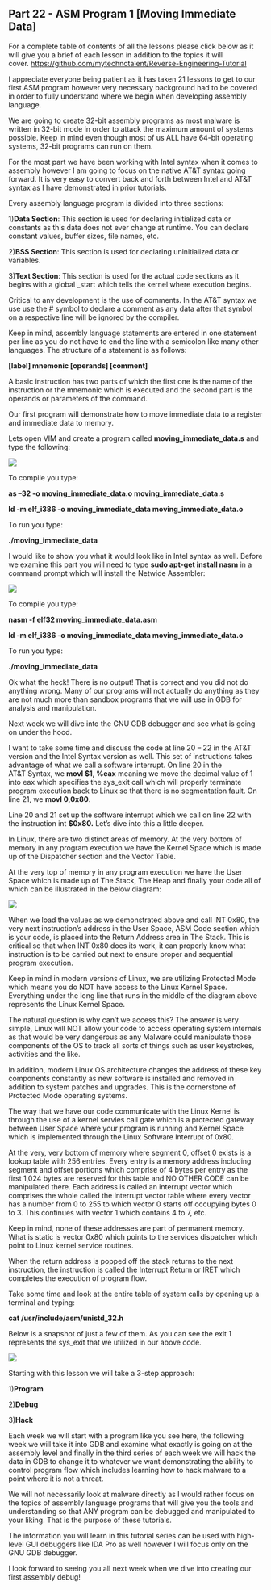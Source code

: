 ## Part 22 - ASM Program 1 \[Moving Immediate Data\]

For a complete table of contents of all the lessons please click below as it will give you a brief of each lesson in addition to the topics it will cover.&nbsp;https://github.com/mytechnotalent/Reverse-Engineering-Tutorial

I appreciate everyone being patient as it has taken 21 lessons to get to our first ASM program however very necessary background had to be covered in order to fully understand where we begin when developing assembly language.

We are going to create 32-bit assembly programs as most malware is written in 32-bit mode in order to attack the maximum amount of systems possible. Keep in mind even though most of us ALL have 64-bit operating systems, 32-bit programs can run on them.

For the most part we have been working with Intel syntax when it comes to assembly however I am going to focus on the native AT&amp;T syntax going forward. It is very easy to convert back and forth between Intel and AT&amp;T syntax as I have demonstrated in prior tutorials.

Every assembly language program is divided into three sections:

1)__Data Section__: This section is used for declaring initialized data or constants as this data does not ever change at runtime. You can declare constant values, buffer sizes, file names, etc.

2)__BSS Section__: This section is used for declaring uninitialized data or variables.

3)__Text Section__: This section is used for the actual code sections as it begins with a global \_start which tells the kernel where execution begins.

Critical to any development is the use of comments. In the AT&amp;T syntax we use use the \# symbol to declare a comment as any data after that symbol on a respective line will be ignored by the compiler.

Keep in mind, assembly language statements are entered in one statement per line as you do not have to end the line with a semicolon like many other languages. The structure of a statement is as follows:

__\[label\] mnemonic \[operands\] \[comment\]__

A basic instruction has two parts of which the first one is the name of the instruction or the mnemonic which is executed and the second part is the operands or parameters of the command.

Our first program will demonstrate how to move immediate data to a register and immediate data to memory.

Lets open VIM and create a program called __moving\_immediate\_data.s__ and type the following:

<div class="slate-resizable-image-embed slate-image-embed__resize-full-width"><img src="/imgs/1520242191439.jpg"/></div>

To compile you type:

__as –32 -o moving\_immediate\_data.o moving\_immediate\_data.s__

__ld -m elf\_i386 -o moving\_immediate\_data moving\_immediate\_data.o__

To run you type:

__./moving\_immediate\_data__

I would like to show you what it would look like in Intel syntax as well. Before we examine this part you will need to type __sudo apt-get install nasm__ in a command prompt which will install the Netwide Assembler:

<div class="slate-resizable-image-embed slate-image-embed__resize-full-width"><img src="/imgs/1520145572968.jpg"/></div>

To compile you type:

__nasm -f elf32 moving\_immediate\_data.asm__

__ld -m elf\_i386 -o moving\_immediate\_data moving\_immediate\_data.o__

To run you type:

__./moving\_immediate\_data__

Ok what the heck! There is no output! That is correct and you did not do anything wrong. Many of our programs will not actually do anything as they are not much more than sandbox programs that we will use in GDB for analysis and manipulation.

Next week we will dive into the GNU GDB debugger and see what is going on under the hood.

I want to take some time and discuss the code at line 20 – 22 in the AT&amp;T version and the Intel Syntax version as well. This set of instructions takes advantage of what we call a software interrupt. On line 20 in the AT&amp;T&nbsp;Syntax, we __movl $1, %eax__ meaning we move the decimal value of 1 into eax which specifies the sys\_exit call which will properly terminate program execution back to Linux so that there is no segmentation fault. On line 21, we __movl $0, %ebx__ which moves 0 into ebx to show that the program successfully executed and finally we see int __$0x80__.

Line 20 and 21 set up the software interrupt which we call on line 22 with the instruction int __$0x80.__ Let’s dive into this a little deeper.

In Linux, there are two distinct areas of memory. At the very bottom of memory in any program execution we have the Kernel Space which is made up of the Dispatcher section and the Vector Table.

At the very top of memory in any program execution we have the User Space which is made up of The Stack, The Heap and finally your code all of which can be illustrated in the below diagram:

<div class="slate-resizable-image-embed slate-image-embed__resize-middle"><img src="/imgs/1520146256303.jpg"/></div>

When we load the values as we demonstrated above and call INT 0x80, the very next instruction’s address in the User Space, ASM Code section which is your code, is placed into the Return Address area in The Stack. This is critical so that when INT 0x80 does its work, it can properly know what instruction is to be carried out next to ensure proper and sequential program execution.

Keep in mind in modern versions of Linux, we are utilizing Protected Mode which means you do NOT have access to the Linux Kernel Space. Everything under the long line that runs in the middle of the diagram above represents the Linux Kernel Space.

The natural question is why can’t we access this? The answer is very simple, Linux will NOT allow your code to access operating system internals as that would be very dangerous as any Malware could manipulate those components of the OS to track all sorts of things such as user keystrokes, activities and the like.

In addition, modern Linux OS architecture changes the address of these key components constantly as new software is installed and removed in addition to system patches and upgrades. This is the cornerstone of Protected Mode operating systems.

The way that we have our code communicate with the Linux Kernel is through the use of a kernel servies call gate which is a protected gateway between User Space where your program is running and Kernel Space which is implemented through the Linux Software Interrupt of 0x80.

At the very, very bottom of memory where segment 0, offset 0 exists is a lookup table with 256 entries. Every entry is a memory address including segment and offset portions which comprise of 4 bytes per entry as the first 1,024 bytes are reserved for this table and NO OTHER CODE can be manipulated there. Each address is called an interrupt vector which comprises the whole called the interrupt vector table where every vector has a number from 0 to 255 to which vector 0 starts off occupying bytes 0 to 3. This continues with vector 1 which contains 4 to 7, etc.

Keep in mind, none of these addresses are part of permanent memory. What is static is vector 0x80 which points to the services dispatcher which point to Linux kernel service routines.

When the return address is popped off the stack returns to the next instruction, the instruction is called the Interrupt Return or IRET which completes the execution of program flow.

Take some time and look at the entire table of system calls by opening up a terminal and typing:

__cat /usr/include/asm/unistd\_32.h__

Below is a snapshot of just a few of them. As you can see the exit 1 represents the sys\_exit that we utilized in our above code.

<div class="slate-resizable-image-embed slate-image-embed__resize-full-width"><img src="/imgs/1520194548094.jpg"/></div>

Starting with this lesson we will take a 3-step approach:

1)__Program__

2)__Debug__

3)__Hack__

Each week we will start with a program like you see here, the following week we will take it into GDB and examine what exactly is going on at the assembly level and finally in the third series of each week we will hack the data in GDB to change it to whatever we want demonstrating the ability to control program flow which includes learning how to hack malware to a point where it is not a threat.

We will not necessarily look at malware directly as I would rather focus on the topics of assembly language programs that will give you the tools and understanding so that ANY program can be debugged and manipulated to your liking. That is the purpose of these tutorials.

The information you will learn in this tutorial series can be used with high-level GUI debuggers like IDA Pro as well however I will focus only on the GNU GDB debugger.

I look forward to seeing you all next week when we dive into creating our first assembly debug!